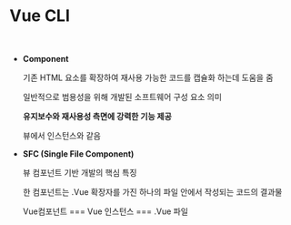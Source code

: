 # Vue CLI

<br>

- **Component**

  기존 HTML 요소를 확장하여 재사용 가능한 코드를 캡슐화 하는데 도움을 줌

  일반적으로 범용성을 위해 개발된 소프트웨어 구성 요소 의미

  **유지보수와 재사용성 측면에 강력한 기능 제공**

  뷰에서 인스턴스와 같음

- **SFC (Single File Component)**

  뷰 컴포넌트 기반 개발의 핵심 특징

  한 컴포넌트는 .Vue 확장자를 가진 하나의 파일 안에서 작성되는 코드의 결과물

  Vue컴포넌트 === Vue 인스턴스 === .Vue 파일